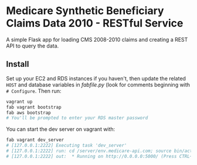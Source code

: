 # Medicare Synthetic Beneficiary Claims Data 2010 - RESTful Service

A simple Flask app for loading CMS 2008-2010 claims and creating a REST API to
query the data.

## Install
Set up your EC2 and RDS instances if you haven't, then update the related `HOST`
and database variables in *fabfile.py* (look for comments beginning with
`# Configure`. Then run:

```bash
vagrant up
fab vagrant bootstrap
fab aws bootstrap
# You'll be prompted to enter your RDS master password
```

You can start the dev server on vagrant with:

```bash
fab vagrant dev_server
# [127.0.0.1:2222] Executing task 'dev_server'
# [127.0.0.1:2222] run: cd /server/env.medicare-api.com; source bin/activate; python project/server.py
# [127.0.0.1:2222] out:  * Running on http://0.0.0.0:5000/ (Press CTRL+C to quit)
```


